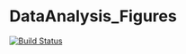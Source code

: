 # DataAnalysis_Figures

[![Build Status](https://github.com/scb13/DataAnalysis_Figures.jl/actions/workflows/CI.yml/badge.svg?branch=main)](https://github.com/scb13/DataAnalysis_Figures.jl/actions/workflows/CI.yml?query=branch%3Amain)
